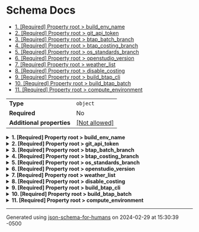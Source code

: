 # Schema Docs

- [1. [Required] Property root > build_env_name](#build_env_name)
- [2. [Required] Property root > git_api_token](#git_api_token)
- [3. [Required] Property root > btap_batch_branch](#btap_batch_branch)
- [4. [Required] Property root > btap_costing_branch](#btap_costing_branch)
- [5. [Required] Property root > os_standards_branch](#os_standards_branch)
- [6. [Required] Property root > openstudio_version](#openstudio_version)
- [7. [Required] Property root > weather_list](#weather_list)
- [8. [Required] Property root > disable_costing](#disable_costing)
- [9. [Required] Property root > build_btap_cli](#build_btap_cli)
- [10. [Required] Property root > build_btap_batch](#build_btap_batch)
- [11. [Required] Property root > compute_environment](#compute_environment)

|                           |                                                         |
| ------------------------- | ------------------------------------------------------- |
| **Type**                  | `object`                                                |
| **Required**              | No                                                      |
| **Additional properties** | [[Not allowed]](# "Additional Properties not allowed.") |

<details>
<summary>
<strong> <a name="build_env_name"></a>1. [Required] Property root > build_env_name</strong>  

</summary>
<blockquote>

|              |          |
| ------------ | -------- |
| **Type**     | `string` |
| **Required** | Yes      |

**Description:** :Prefix used to identify images, folders and other items specific to a build environment. Only lowercase, numbers and underscore and <24 chars.

| Restrictions                      |                                                                                         |
| --------------------------------- | --------------------------------------------------------------------------------------- |
| **Min length**                    | 1                                                                                       |
| **Max length**                    | 24                                                                                      |
| **Must match regular expression** | ```^[a-z0-9_\\s]*$``` [Test](https://regex101.com/?regex=%5E%5Ba-z0-9_%5C%5Cs%5D%2A%24) |

</blockquote>
</details>

<details>
<summary>
<strong> <a name="git_api_token"></a>2. [Required] Property root > git_api_token</strong>  

</summary>
<blockquote>

|              |          |
| ------------ | -------- |
| **Type**     | `string` |
| **Required** | Yes      |

**Description:** The authorization token to access Github. You are required to have a github account and generate a classic personal access token. Instructions to generate one are [here](https://docs.github.com/en/authentication/keeping-your-account-and-data-secure/managing-your-personal-access-tokens)

</blockquote>
</details>

<details>
<summary>
<strong> <a name="btap_batch_branch"></a>3. [Required] Property root > btap_batch_branch</strong>  

</summary>
<blockquote>

|              |          |
| ------------ | -------- |
| **Type**     | `string` |
| **Required** | Yes      |

**Description:** Branch of btap_batch to use to build environment. For general users the 'main' branch should be used. You can review available branches [here](https://github.com/canmet-energy/btap_batch) if you are a developer. 

</blockquote>
</details>

<details>
<summary>
<strong> <a name="btap_costing_branch"></a>4. [Required] Property root > btap_costing_branch</strong>  

</summary>
<blockquote>

|              |          |
| ------------ | -------- |
| **Type**     | `string` |
| **Required** | Yes      |

**Description:** Branch of btap_costing to use to build environment. The default branch to use is 'master' This branch is only accessible for authorized users. You can review available branches [here](https://github.com/canmet-energy/btap_costing) if you are a developer.

</blockquote>
</details>

<details>
<summary>
<strong> <a name="os_standards_branch"></a>5. [Required] Property root > os_standards_branch</strong>  

</summary>
<blockquote>

|              |          |
| ------------ | -------- |
| **Type**     | `string` |
| **Required** | Yes      |

**Description:** Branch of NREL's Openstudio-standards to use to build environment. The default branch to use is 'master' This branch is only accessible for authorized users. You can review available branches [here](https://github.com/nrel/openstudio-standards)

</blockquote>
</details>

<details>
<summary>
<strong> <a name="openstudio_version"></a>6. [Required] Property root > openstudio_version</strong>  

</summary>
<blockquote>

|              |                    |
| ------------ | ------------------ |
| **Type**     | `enum (of string)` |
| **Required** | Yes                |

**Description:** Valid version of the OpenStudio SDK to build with.

Must be one of:
* "3.6.1"
* "3.7.0"

</blockquote>
</details>

<details>
<summary>
<strong> <a name="weather_list"></a>7. [Required] Property root > weather_list</strong>  

</summary>
<blockquote>

|                           |                                                                           |
| ------------------------- | ------------------------------------------------------------------------- |
| **Type**                  | `object`                                                                  |
| **Required**              | Yes                                                                       |
| **Additional properties** | [[Any type: allowed]](# "Additional Properties of any type are allowed.") |

**Description:** List of Weather files to build included in the build environment. Only .epw files , and <100 files. Other weather locations are available. However, you have to define the ones you want to use when creating your environment.  The other locations that you can use can be found in [here](https://github.com/canmet-energy/btap_weather)

Here is an example:

**Example:** 

```json
{
    "weather_list": [
        "CAN_QC_Montreal.Intl.AP.716270_CWEC2020.epw",
        "CAN_NS_Halifax.Dockyard.713280_CWEC2020.epw",
        "CAN_AB_Edmonton.Intl.AP.711230_CWEC2020.epw",
        "CAN_BC_Vancouver.Intl.AP.718920_CWEC2020.epw",
        "CAN_AB_Calgary.Intl.AP.718770_CWEC2020.epw",
        "CAN_ON_Toronto.Intl.AP.716240_CWEC2020.epw",
        "CAN_NT_Yellowknife.AP.719360_CWEC2020.epw",
        "CAN_AB_Fort.Mcmurray.AP.716890_CWEC2020.epw"
    ]
}
```

</blockquote>
</details>

<details>
<summary>
<strong> <a name="disable_costing"></a>8. [Required] Property root > disable_costing</strong>  

</summary>
<blockquote>

|              |           |
| ------------ | --------- |
| **Type**     | `boolean` |
| **Required** | Yes       |
| **Default**  | `true`    |

**Description:** If you do not have access RSMEANs data api. This should be false. Please contact NRCan is you wish to do costed simulations.

</blockquote>
</details>

<details>
<summary>
<strong> <a name="build_btap_cli"></a>9. [Required] Property root > build_btap_cli</strong>  

</summary>
<blockquote>

|              |           |
| ------------ | --------- |
| **Type**     | `boolean` |
| **Required** | Yes       |
| **Default**  | `true`    |

**Description:** **ADVANCED** Build most recent btap_cli always. Set to false to save time if standards and costing branches have not changed.

</blockquote>
</details>

<details>
<summary>
<strong> <a name="build_btap_batch"></a>10. [Required] Property root > build_btap_batch</strong>  

</summary>
<blockquote>

|              |           |
| ------------ | --------- |
| **Type**     | `boolean` |
| **Required** | Yes       |
| **Default**  | `true`    |

**Description:** **ADVANCED** Build most recent btap_batch always. Set to false to save time if standards and costing branches have not changed.

</blockquote>
</details>

<details>
<summary>
<strong> <a name="compute_environment"></a>11. [Required] Property root > compute_environment</strong>  

</summary>
<blockquote>

|              |                    |
| ------------ | ------------------ |
| **Type**     | `enum (of string)` |
| **Required** | Yes                |

**Description:** Select which environment to build and where to run analyses.

 **local**: will use docker on your local computer.

 **aws**: will manage and run eveything on AWS. You can turn off your local computer after the analysis is submitted

 **local_managed_aws_workers**: **ADVANCED** will manage the analysis on a local computer and run the simulations on aws.

Must be one of:
* "local"
* "local_managed_aws_workers"
* "aws"

</blockquote>
</details>

----------------------------------------------------------------------------------------------------------------------------
Generated using [json-schema-for-humans](https://github.com/coveooss/json-schema-for-humans) on 2024-02-29 at 15:30:39 -0500